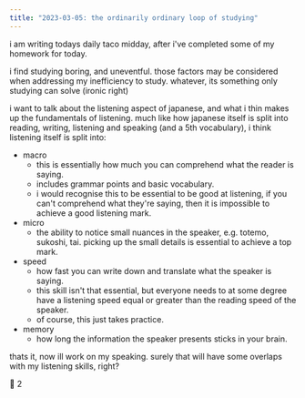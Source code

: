 ```yaml
---
title: "2023-03-05: the ordinarily ordinary loop of studying"
---
```


i am writing todays daily taco midday, after i've completed some of my homework for today.

i find studying boring, and uneventful. those factors may be considered when addressing my inefficiency to study. whatever, its something only studying can solve (ironic right)

i want to talk about the listening aspect of japanese, and what i thin makes up the fundamentals of listening. much like how japanese itself is split into reading, writing, listening and speaking (and a 5th vocabulary), i think listening itself is split into:

- macro
  - this is essentially how much you can comprehend what the reader is saying.
  - includes grammar points and basic vocabulary.
  - i would recognise this to be essential to be good at listening, if you can't comprehend what they're saying, then it is impossible to achieve a good listening mark.
- micro
  - the ability to notice small nuances in the speaker, e.g. totemo, sukoshi, tai. picking up the small details is essential to achieve a top mark.
- speed
  - how fast you can write down and translate what the speaker is saying.
  - this skill isn't that essential, but everyone needs to at some degree have a listening speed equal or greater than the reading speed of the speaker.
  - of course, this just takes practice.
- memory
  - how long the information the speaker presents sticks in your brain.

thats it, now ill work on my speaking. surely that will have some overlaps with my listening skills, right?

🌮 2
